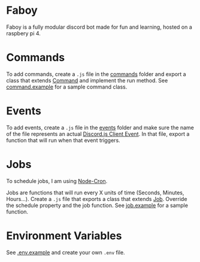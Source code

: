 # Faboy

Faboy is a fully modular discord bot made for fun and learning, hosted on a raspbery pi 4.

# Commands

To add commands, create a `.js` file in the [commands](commands) folder and export a class that extends [Command](utils/Command.js) and implement the run method. See [command.example](commands/command.example) for a sample command class.

# Events

To add events, create a `.js` file in the [events](events) folder and make sure the name of the file represents an actual [Discord.js Client Event](https://discord.js.org/#/docs/main/stable/class/Client). In that file, export a function that will run when that event triggers.

# Jobs

To schedule jobs, I am using [Node-Cron](https://www.npmjs.com/package/node-cron).

Jobs are functions that will run every X units of time (Seconds, Minutes, Hours...). Create a `.js` file that exports a class that extends [Job](utils/Job.js). Override the schedule property and the job function. See [job.example](jobs/job.example) for a sample function.

# Environment Variables

See [.env.example](.env.example) and create your own `.env` file.
